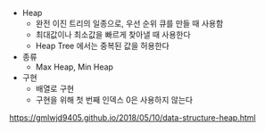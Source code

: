 * Heap
    * 완전 이진 트리의 일종으로, 우선 순위 큐를 만들 때 사용함
    * 최대값이나 최소값을 빠르게 찾아낼 때 사용한다
    * Heap Tree 에서는 중복된 값을 허용한다
* 종류
    * Max Heap, Min Heap
* 구현
    * 배열로 구현
    * 구현을 위해 첫 번째 인덱스 0은 사용하지 않는다


https://gmlwjd9405.github.io/2018/05/10/data-structure-heap.html